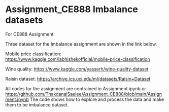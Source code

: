 # Assignment_CE888 Imbalance datasets

For CE888 Assignment

Three dataset for the Imbalance assignment are shown in the link below.

Mobile price classification: https://www.kaggle.com/iabhishekofficial/mobile-price-classification

Wine quality: https://www.kaggle.com/yasserh/wine-quality-dataset

Raisin dataset: https://archive.ics.uci.edu/ml/datasets/Raisin+Dataset

All codes for the assignment are contrained in Assignment.ipynb or https://github.com/ThakdanaiSaelee/Assignment_CE888/blob/main/Assignment.ipynb
The code shows how to explore and process the data and make them to be imbalance dataset.
